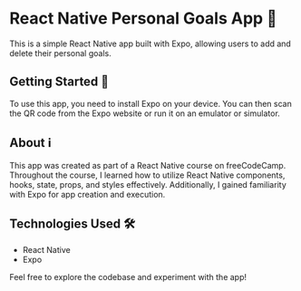 # React Native Personal Goals App 🎯

This is a simple React Native app built with Expo, allowing users to add and delete their personal goals. 

## Getting Started 🚀

To use this app, you need to install Expo on your device. You can then scan the QR code from the Expo website or run it on an emulator or simulator.

## About ℹ️

This app was created as part of a React Native course on freeCodeCamp. Throughout the course, I learned how to utilize React Native components, hooks, state, props, and styles effectively. Additionally, I gained familiarity with Expo for app creation and execution.

## Technologies Used 🛠️

- React Native
- Expo

Feel free to explore the codebase and experiment with the app!
